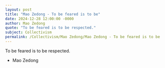 ```yaml
---
layout: post
title: "Mao Zedong - To be feared is to be"
date: 2024-12-28 12:00:00 -0000
author: Mao Zedong
quote: "To be feared is to be respected."
subject: Collectivism
permalink: /Collectivism/Mao Zedong/Mao Zedong - To be feared is to be
---
```


To be feared is to be respected.

- Mao Zedong
